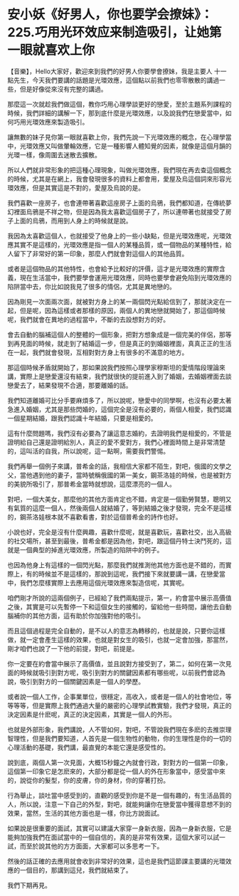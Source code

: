 # 安小妖《好男人，你也要学会撩妹》：225.巧用光环效应来制造吸引，让她第一眼就喜欢上你

【音樂】，Hello大家好，歡迎來到我們的好男人你要學會撩妹，我是主要人 十一點先生，今天我們要講的話題是光環效應，這個點以前我們也零零散散的講過一些，但是好像從來沒有完整的講過。

那麼這一次就趁我們做這個，教你巧用心理學談更好的戀愛，至於主題系列課程的時候，我們詳細的講解一下，那到底什麼是光環效應，以及說我們在戀愛當中，如何巧用光環效應來製造吸引。

讓無數的妹子見你第一眼就喜歡上你，我們先說一下光環效應的概念，在心理學當中，光環效應又叫做暈輪效應，它是一種影響人體知覺的因素，就像是這個月韻的光環一樣，像周圍去迷散去擴散。

所以人們就非常形象的把這種心理現象，叫做光環效應，我們現在再去查這個概念的時候，尤其是在網上，我會發現很多的資料上都會用，愛屋及烏這個詞來形容光環效應，但是其實這是不對的，愛屋及烏說的是。

我們喜歡一座房子，也會連帶著喜歡這座房子上面的烏鴉，我們都知道，在傳統夢幻裡面烏鴉是不祥之物，但是因為我太喜歡這個房子了，所以連帶著也就接受了房子上面的烏鴉，而用到人身上的時候就是說。

我因為太喜歡這個人，也就接受了他身上的一些小缺點，但是光環效應呢，光環效應其實不是這樣的，光環效應是指一個人的某種品質，或一個物品的某種特性，給人留下了非常好的第一印象，那麼人們就會對這個人的其他品質。

或者是這個物品的其他特性，也會給予比較好的評價，這才是光環效應的實際含義，現在生活當中，我們要學會運用光環效應，同時也要學會避免陷到光環效應的陷阱當中去，你比如說我見了很多的情侶，尤其是異地戀的。

因為剛見一次面兩次面，就被對方身上的某一兩個閃光點給信到了，那就決定在一起，但是呢，因為這樣或者那樣的原因，兩個人的異地戀就開始了，那這個時候呢，我們就會在異地的過程當中，不斷的去設想對方的好。

會去自動的腦補這個人的整體的一個形象，把對方想象成是一個完美的伴侶，那等到再見面的時候，就走到了結婚這一步，但是真正的到婚姻裡面，真真正正的生活在一起，我們就會發現，互相對對方身上有很多的不滿意的地方。

那這個時候矛盾就開始了，那如果說我們按照心理學家穆斯坦的愛情階段理論來講，實際上是戀愛還沒有結束，我們就很快的提前進入到了婚姻，去婚姻裡面去談戀愛去了，結果發現不合適，那要離婚的話。

我們知道離婚可比分手要麻煩多了，所以說呢，戀愛中的同學啊，也沒有必要太著急進入婚姻，尤其是那些閃婚的，這個完全是沒有必要的，兩個人相愛，我們認識一個星期結婚，跟我們認識十年結婚，只要是相愛的。

這有什麼問題嗎，我們沒有必要為了讓這意志婚約，去證明我們是相愛的，不管是證明給自己還是證明給別人，真正的愛不愛對方，我們心裡面時間上是非常清楚的，這叫活的自我，所以說呢，這一點啊，需要我們警惕。

我們再舉一個例子來講，普希金的話，我相信大家都不陌生，對吧，俄國的文學之父，當他遇到他的妻子，當時號稱俄國的第一美女，鋼茶洛娃的時候，也是被對方的美貌所吸引了，那普希金當時就想說，這麼漂亮的一個人。

對吧，一個大美女，那麼他的其他方面肯定也不錯，肯定是一個勤勞賢慧，聰明又有氣質的這麼一個人，然後兩個人就結婚了，等到結婚之後才發現，完全不是這樣的，鋼茶洛娃根本就不喜歡看書，對於這個普希金的詩作也好。

小說也好，完全是沒有什麼興趣，喜歡什麼呢，就是喜歡玩，喜歡社交，出入高級的社交場所，甚至到最後，普希金都是因為他，對吧，跟這個丹特士決鬥死的，這就是一個典型的掉進光環效應，所製造的陷阱中的例子。

也因為他身上有這樣的一個閃光點，那麼我們就推測他其他方面也是不錯的，而實際上，有的時候並不是這樣的，那說到這呢，我們接下來就要講一講，在戀愛當中，我們怎麼樣實際上去應用這個光環效應來製造信呢，其實呢。

咱們剛才所說的這兩個例子，已經給了我們兩點提示，第一，約會當中展示高價值之後，其實是可以先暫停一下和這個女生的接觸的，留給他一些時間，讓他去自動腦補你的其他方面，這有助於你加強對他的吸引。

而且這個過程是完全自動的，是不以人的意志為轉移的，也就是說，只要你這樣做，就一定會產生這樣的效果，也就是對女生的吸引，也就一定會加強，那當然，剛才咱們也說了一下他的前提，對吧，前提是。

你一定要在約會當中展示了高價值，並且說對方接受到了，第二，如何在第一次見面的時候就吸引到對方呢，吸引到對方的關鍵因素都有哪些呢，以前我們會認為說，吸引到對方的一個關鍵因素是一個人的學歷。

或者說一個人工作，企事業單位，很穩定，高收入，或者是一個人的社會地位，等等等等，但是實際上我們通過大量的嚴密的心理學試教實驗，我們才發現，真正的決定因素是什麽呢，真正的決定因素，其實是一個人的外形。

也就是外部形象，我們講說，人不管如何，對吧，不管說我們現在多麽的去推崇理智理性，但是我們要知道，人首先是一個生物性的動物，你的生理性是你的一切的心理活動的基礎，我們講，最直覺的本能它還是感受性的。

說到底，兩個人第一次見面，大概15秒鐘之內就會行政，對對方的一個第一印象，這個第一印象它是怎麽來的，大部分都是從一個人的外在形象當中，感受當中來的，說從你的髮型，你的皮膚，你的身材，你的穿著打扮。

行為舉止，談吐當中感受到的，直觀的感受到你是不是一個有趣的，有生活品質的人，所以說，注意一下自己的外型，對吧，就能夠讓你在戀愛當中獲得意想不到的效果，當然，生活的其他方面也是一樣，你比方說面試。

如果說是很重要的面試，其實可以建議大家穿一身新衣服，因為一身新衣服，它是能夠加強我們在面試當中的一個自信的，真的是非常有效果，這個大家可以試一試，而至於說其他的方方面面，大家都可以多思考一下。

然後的話正確的去應用就會收到非常好的效果，這也是我們這節課主要講的光環效應的一個目的，那講到這兒，我們就結束了。

我們下期再見。